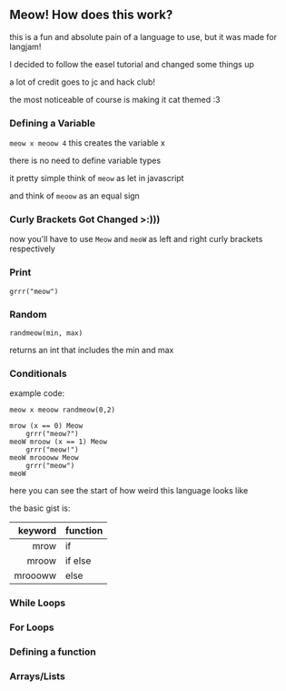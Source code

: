 ## Meow! How does this work?

this is a fun and absolute pain of a language to use, but it was made for langjam!

I decided to follow the easel tutorial and changed some things up 

a lot of credit goes to jc and hack club!

the most noticeable of course is making it cat themed :3


### Defining a Variable

`meow x meoow 4` this creates the variable x 

there is no need to define variable types

it pretty simple think of `meow` as let in javascript

and think of `meoow` as an equal sign 

### Curly Brackets Got Changed >:)))

now you'll have to use `Meow` and `meoW` as left and right curly brackets respectively

### Print

`grrr("meow")`

### Random

`randmeow(min, max)`

returns an int that includes the min and max

### Conditionals 

example code: 

```
meow x meoow randmeow(0,2)

mrow (x == 0) Meow
    grrr("meow?")
meoW mroow (x == 1) Meow
    grrr("meow!")
meoW mroooww Meow
    grrr("meow")
meoW
```

here you can see the start of how weird this language looks like

the basic gist is: 

|  keyword| function |
| -----: | ----- |
|  mrow   | if|
|   mroow  | if else|
|  mroooww   | else|

### While Loops

### For Loops

### Defining a function

### Arrays/Lists


